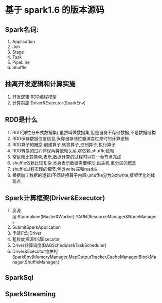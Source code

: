 # 基于 spark1.6 的版本源码
 
## Spark名词:
1. Application
2. Job
3. Stage
4. Task
5. PipeLine
6. Shuffle

## 抽离开发逻辑和计算实施
1. 开发逻辑:RDD编程模型
2. 计算实施:Driver&Executor(SparkEnv)

## RDD是什么
1. RDD(弹性分布式数据集),虽然叫做数据集,但是自身不存储数据,不是数据结构
2. RDD保存数据位置信息,保存自存储位置演变过来时的计算逻辑
3. RDD算子的概念:创建算子,转换算子,控制算子,执行算子
4. RDD转换的过程体现两类依赖关系,窄依赖,shuffle依赖
5. 窄依赖比较简单,表示,数据计算的过程可以在一台节点完成
6. shuffle依赖比较复杂,本身表示数据需要移动,出主机,重分区的概念
7. shuffle过程实现的细节,包含write端和read端
8. 根据加工数据的逻辑(不同转换算子内置),shuffle分为3类write,框架优化的体现点


## Spark计算框架(Driver&Executor)
1. 资源层:Standalone(Master&Worker),YARN(ResourceManager&NodeManager)
2. SubmitSparkApplication
3. 申请启动Driver
4. 粗粒度资源申请Executor
5. Driver计算调度(DAGScheduler&TaskScheduler)
6. Driver&Executor维护的SparkEnv(MemoryManager,MapOutputTracker,CacheManager,BlockManager,ShuffleManager,)

## SparkSql


## SparkStreaming